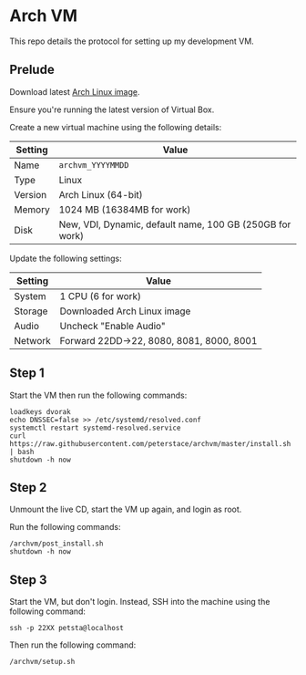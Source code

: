 # Arch VM

This repo details the protocol for setting up my development VM.

## Prelude

Download latest [Arch Linux image](https://www.archlinux.org/download/).

Ensure you're running the latest version of Virtual Box.

Create a new virtual machine using the following details:

| Setting | Value                                                    |
| ---     | ---                                                      |
| Name    | `archvm_YYYYMMDD`                                        |
| Type    | Linux                                                    |
| Version | Arch Linux (64-bit)                                      |
| Memory  | 1024 MB (16384MB for work)                               |
| Disk    | New, VDI, Dynamic, default name, 100 GB (250GB for work) |

Update the following settings:

| Setting | Value                                    |
| ---     | ---                                      |
| System  | 1 CPU (6 for work)                       |
| Storage | Downloaded Arch Linux image              |
| Audio   | Uncheck "Enable Audio"                   |
| Network | Forward 22DD->22, 8080, 8081, 8000, 8001 |

## Step 1

Start the VM then run the following commands:

```
loadkeys dvorak
echo DNSSEC=false >> /etc/systemd/resolved.conf
systemctl restart systemd-resolved.service
curl https://raw.githubusercontent.com/peterstace/archvm/master/install.sh | bash
shutdown -h now
```

## Step 2

Unmount the live CD, start the VM up again, and login as root.

Run the following commands:

```
/archvm/post_install.sh
shutdown -h now
```

## Step 3

Start the VM, but don't login. Instead, SSH into the machine using the following command:

```
ssh -p 22XX petsta@localhost
```

Then run the following command:

```
/archvm/setup.sh
```
